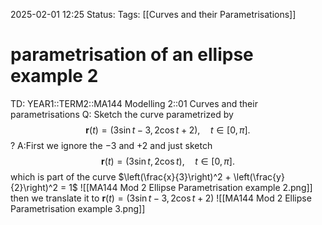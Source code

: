 2025-02-01 12:25
Status: 
Tags: [[Curves and their Parametrisations]]
# parametrisation of an ellipse example 2

TD: YEAR1::TERM2::MA144 Modelling 2::01 Curves and their parametrisations 
Q: Sketch the curve parametrized by  
$$ \mathbf{r}(t) = (3 \sin t - 3, 2 \cos t + 2), \quad t \in [0, \pi]. $$
?
A:First we ignore the $-3$ and $+2$ and just sketch $$ \mathbf{r}(t) = (3 \sin t, 2 \cos t), \quad t \in [0, \pi]. $$which is part of the curve $\left(\frac{x}{3}\right)^2 + \left(\frac{y}{2}\right)^2 = 1$
![[MA144 Mod 2 Ellipse Parametrisation example 2.png]]
then we translate it to $\mathbf{r}(t) = (3 \sin t - 3, 2 \cos t + 2)$
![[MA144 Mod 2 Ellipse Parametrisation example 3.png]]
<!--ID: 1738413138592-->
